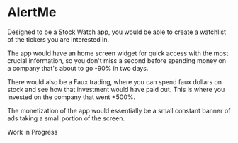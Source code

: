 # AlertMe

Designed to be a Stock Watch app, you would be able to create a watchlist of the tickers you are interested in.

The app would have an home screen widget for quick access with the most crucial information, so you don't miss a second before spending money on a company that's about to go -90% in two days.

There would also be a Faux trading, where you can spend faux dollars on stock and see how that investment would have paid out. This is where you invested on the company that went +500%.

The monetization of the app would essentially be a small constant banner of ads taking a small portion of the screen.

Work in Progress
